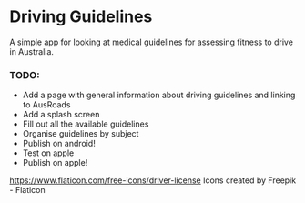 # Driving Guidelines

A simple app for looking at medical guidelines for assessing fitness to drive in Australia.

### TODO:

 - Add a page with general information about driving guidelines and linking to AusRoads
 - Add a splash screen
 - Fill out all the available guidelines
 - Organise guidelines by subject
 - Publish on android!
 - Test on apple
 - Publish on apple!


https://www.flaticon.com/free-icons/driver-license
Icons created by Freepik - Flaticon
